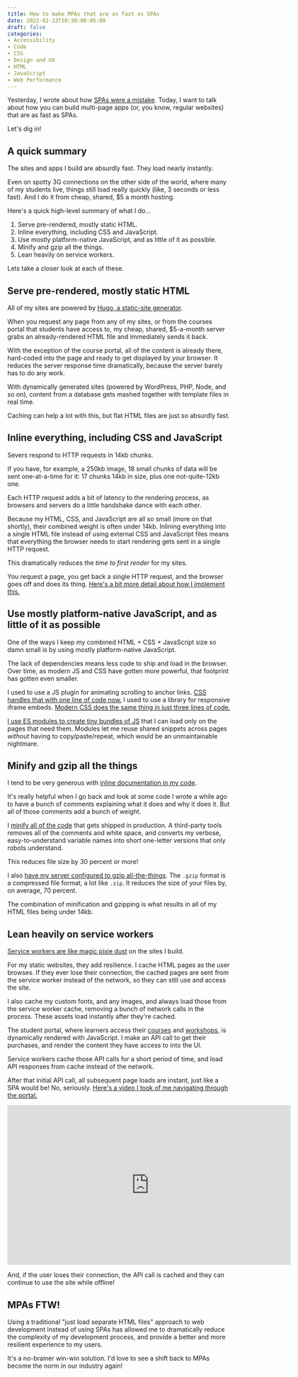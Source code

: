 ```yaml
---
title: How to make MPAs that are as fast as SPAs
date: 2022-02-23T10:30:00-05:00
draft: false
categories:
- Accessibility
- Code
- CSS
- Design and UX
- HTML
- JavaScript
- Web Performance
---
```


Yesterday, I wrote about how [SPAs were a mistake](/spas-were-a-mistake/). Today, I want to talk about how you can build multi-page apps (or, you know, regular websites) that are as fast as SPAs.

Let's dig in!

## A quick summary

The sites and apps I build are absurdly fast. They load nearly instantly. 

Even on spotty 3G connections on the other side of the world, where many of my students live, things still load really quickly (like, 3 seconds or less fast). And I do it from cheap, shared, $5 a month hosting.

Here's a quick high-level summary of what I do...

1. Serve pre-rendered, mostly static HTML.
2. Inline everything, including CSS and JavaScript.
3. Use mostly platform-native JavaScript, and as little of it as possible.
4. Minify and gzip all the things.
5. Lean heavily on service workers.

Lets take a closer look at each of these.

## Serve pre-rendered, mostly static HTML

All of my sites are powered by [Hugo, a static-site generator](/series/hugo-and-static-site-generators/).

When you request any page from any of my sites, or from the courses portal that students have access to, my cheap, shared, $5-a-month server grabs an already-rendered HTML file and immediately sends it back.

With the exception of the course portal, all of the content is already there, hard-coded into the page and ready to get displayed by your browser. It reduces the server response time dramatically, because the server barely has to do any work.

With dynamically generated sites (powered by WordPress, PHP, Node, and so on), content from a database gets mashed together with template files in real time. 

Caching can help a lot with this, but flat HTML files are just so absurdly fast.

## Inline everything, including CSS and JavaScript

Severs respond to HTTP requests in 14kb chunks. 

If you have, for example, a 250kb image, 18 small chunks of data will be sent one-at-a-time for it: 17 chunks 14kb in size, plus one not-quite-12kb one.

Each HTTP request adds a bit of latency to the rendering process, as browsers and servers do a little handshake dance with each other.

Because my HTML, CSS, and JavaScript are all so small (more on that shortly), their combined weight is often under 14kb. Inlining everything into a single HTML file instead of using external CSS and JavaScript files means that everything the browser needs to start rendering gets sent in a single HTTP request.

This dramatically reduces the _time to first render_ for my sites.

You request a page, you get back a single HTTP request, and the browser goes off and does its thing. [Here's a bit more detail about how I implement this.](/inlining-literally-everything-for-better-performance/)

## Use mostly platform-native JavaScript, and as little of it as possible

One of the ways I keep my combined HTML + CSS + JavaScript size so damn small is by using mostly platform-native JavaScript.

The lack of dependencies means less code to ship and load in the browser. Over time, as modern JS and CSS have gotten more powerful, that footprint has gotten even smaller.

I used to use a JS plugin for animating scrolling to anchor links. [CSS handles that with one line of code now.](/smooth-scrolling-links-with-only-css/) I used to use a library for responsive iframe embeds. [Modern CSS does the same thing in just three lines of code.](/responsive-iframes-with-the-css-aspect-ratio-property/)

[I use ES modules to create tiny bundles of JS](https://vanillajsguides.com/es-modules/) that I can load only on the pages that need them. Modules let me reuse shared snippets across pages _without_ having to copy/paste/repeat, which would be an unmaintainable nightmare.

## Minify and gzip all the things

I tend to be very generous with [inline documentation in my code](/documenting-javascript/).

It's really helpful when I go back and look at some code I wrote a while ago to have a bunch of comments explaining what it does and why it does it. But all of those comments add a bunch of weight.

I [minify all of the code](/do-you-need-build-tools/) that gets shipped in production. A third-party tools removes all of the comments and white space, and converts my verbose, easy-to-understand variable names into short one-letter versions that only robots understand.

This reduces file size by 30 percent or more!

I also [have my server configured to gzip all-the-things](/wtf-is-gzipping-and-how-is-it-different-from-minification/). The `.gzip` format is a compressed file format, a lot like `.zip`. It reduces the size of your files by, on average, 70 percent.

The combination of minification and gzipping is what results in all of my HTML files being under 14kb.

## Lean heavily on service workers

[Service workers are like magic pixie dust](https://vanillajsguides.com/service-workers/) on the sites I build.

For my static websites, they add resilience. I cache HTML pages as the user browses. If they ever lose their connection, the cached pages are sent from the service worker instead of the network, so they can still use and access the site.

I also cache my custom fonts, and any images, and always load those from the service worker cache, removing a bunch of network calls in the process. These assets load instantly after they're cached.

The student portal, where learners access their [courses](https://vanillajsguides.com) and [workshops](https://vanillajsacademy.com), is dynamically rendered with JavaScript. I make an API call to get their purchases, and render the content they have access to into the UI.

Service workers cache those API calls for a short period of time, and load API responses from cache instead of the network.

After that initial API call, all subsequent page loads are instant, just like a SPA would be! No, seriously. [Here's a video I took of me navigating through the portal.](https://vimeo.com/680472206/85dab4e10d)

<iframe src="https://player.vimeo.com/video/680472206?h=85dab4e10d" width="640" height="360" frameborder="0" allow="autoplay; fullscreen; picture-in-picture" allowfullscreen></iframe>

And, if the user loses their connection, the API call is cached and they can continue to use the site while offline!

## MPAs FTW!

Using a traditional "just load separate HTML files" approach to web development instead of using SPAs has allowed me to dramatically reduce the complexity of my development process, and provide a better and more resilient experience to my users.

It's a no-brainer win-win solution. I'd love to see a shift back to MPAs become the norm in our industry again!